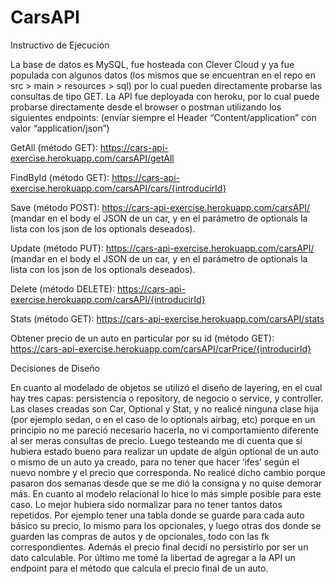 # CarsAPI

Instructivo de Ejecución

La base de datos es MySQL, fue hosteada con Clever Cloud y ya fue populada con algunos datos (los mismos que se encuentran en el repo en src > main > resources > sql) por lo cual pueden directamente probarse las consultas de tipo GET.
La API fue deployada con heroku, por lo cual puede probarse directamente desde el browser o postman utilizando los siguientes endpoints: 
(enviar siempre el Header “Content/application” con valor “application/json”)

GetAll (método GET): https://cars-api-exercise.herokuapp.com/carsAPI/getAll

FindById (método GET): https://cars-api-exercise.herokuapp.com/carsAPI/cars/{introducirId}

Save (método POST): https://cars-api-exercise.herokuapp.com/carsAPI/ (mandar en el body el JSON de un car, y en el parámetro de optionals la lista con los json de los optionals deseados).

Update (método PUT): https://cars-api-exercise.herokuapp.com/carsAPI/ (mandar en el body el JSON de un car, y en el parámetro de optionals la lista con los json de los optionals deseados).

Delete (método DELETE): https://cars-api-exercise.herokuapp.com/carsAPI/{introducirId}

Stats (método GET): https://cars-api-exercise.herokuapp.com/carsAPI/stats

Obtener precio de un auto en particular por su id (método GET): https://cars-api-exercise.herokuapp.com/carsAPI/carPrice/{introducirId}




Decisiones de Diseño

En cuanto al modelado de objetos se utilizó el diseño de layering, en el cual hay tres capas: persistencia o repository, de negocio o service, y controller. Las clases creadas son Car, Optional y Stat, y no realicé ninguna clase hija (por ejemplo sedan, o en el caso de lo optionals airbag, etc) porque en un principio no me pareció necesario hacerla, no vi comportamiento diferente al ser meras consultas de precio. Luego testeando me di cuenta que sí hubiera estado bueno para realizar un update de algún optional de un auto o mismo de un auto ya creado, para no tener que hacer ‘ifes’ según el nuevo nombre y el precio que corresponda. No realicé dicho cambio porque pasaron dos semanas desde que se me dió la consigna y no quise demorar más.
En cuanto al modelo relacional lo hice lo más simple posible para este caso. Lo mejor hubiera sido normalizar para no tener tantos datos repetidos. Por ejemplo tener una tabla donde se guarde para cada auto básico su precio, lo mismo para los opcionales, y luego otras dos donde se guarden las compras de autos y de opcionales, todo con las fk correspondientes. Además el precio final decidí no persistirlo por ser un dato calculable.
Por último me tomé la libertad de agregar a la API un endpoint para el método que calcula el precio final de un auto.

